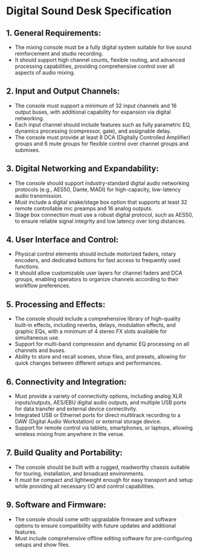 # Digital Sound Desk Specification

## 1. General Requirements:

- The mixing console must be a fully digital system suitable for live sound reinforcement and studio recording.
- It should support high channel counts, flexible routing, and advanced processing capabilities, providing comprehensive control over all aspects of audio mixing.

## 2. Input and Output Channels:

- The console must support a minimum of 32 input channels and 16 output buses, with additional capability for expansion via digital networking.
- Each input channel should include features such as fully parametric EQ, dynamics processing (compressor, gate), and assignable delay.
- The console must provide at least 8 DCA (Digitally Controlled Amplifier) groups and 6 mute groups for flexible control over channel groups and submixes.

## 3. Digital Networking and Expandability:

- The console should support industry-standard digital audio networking protocols (e.g., AES50, Dante, MADI) for high-capacity, low-latency audio transmission.
- Must include a digital snake/stage box option that supports at least 32 remote controllable mic preamps and 16 analog outputs.
- Stage box connection must use a robust digital protocol, such as AES50, to ensure reliable signal integrity and low latency over long distances.

## 4. User Interface and Control:

- Physical control elements should include motorized faders, rotary encoders, and dedicated buttons for fast access to frequently used functions.
- It should allow customizable user layers for channel faders and DCA groups, enabling operators to organize channels according to their workflow preferences.

## 5. Processing and Effects:

- The console should include a comprehensive library of high-quality built-in effects, including reverbs, delays, modulation effects, and graphic EQs, with a minimum of 4 stereo FX slots available for simultaneous use.
- Support for multi-band compression and dynamic EQ processing on all channels and buses.
- Ability to store and recall scenes, show files, and presets, allowing for quick changes between different setups and performances.

## 6. Connectivity and Integration:

- Must provide a variety of connectivity options, including analog XLR inputs/outputs, AES/EBU digital audio outputs, and multiple USB ports for data transfer and external device connectivity.
- Integrated USB or Ethernet ports for direct multitrack recording to a DAW (Digital Audio Workstation) or external storage device.
- Support for remote control via tablets, smartphones, or laptops, allowing wireless mixing from anywhere in the venue.

## 7. Build Quality and Portability:

- The console should be built with a rugged, roadworthy chassis suitable for touring, installation, and broadcast environments.
- It must be compact and lightweight enough for easy transport and setup while providing all necessary I/O and control capabilities.

## 9. Software and Firmware:

- The console should come with upgradable firmware and software options to ensure compatibility with future updates and additional features.
- Must include comprehensive offline editing software for pre-configuring setups and show files.
